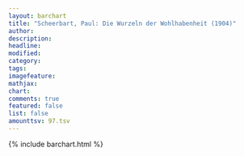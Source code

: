 ```yaml
---
layout: barchart
title: "Scheerbart, Paul: Die Wurzeln der Wohlhabenheit (1904)"
author:
description:
headline:
modified:
category:
tags:
imagefeature: 
mathjax: 
chart: 
comments: true
featured: false
list: false
amounttsv: 97.tsv
---
```

{% include barchart.html %}
